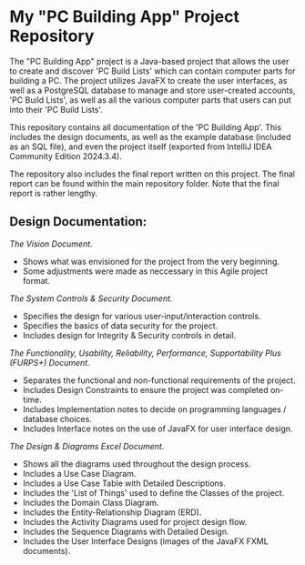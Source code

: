 # My "PC Building App" Project Repository

The "PC Building App" project is a Java-based project that allows the user to create and discover 'PC Build Lists' which can contain computer parts for building a PC.
The project utilizes JavaFX to create the user interfaces, as well as a PostgreSQL database to manage and store user-created accounts, 'PC Build Lists', as well as all the various computer parts that users can put into their 'PC Build Lists'.

This repository contains all documentation of the 'PC Building App'.
This includes the design documents, as well as the example database (included as an SQL file), and even the project itself (exported from IntelliJ IDEA Community Edition 2024.3.4).

The repository also includes the final report written on this project.
The final report can be found within the main repository folder.
Note that the final report is rather lengthy.

## Design Documentation:
  
  *The Vision Document.*
  - Shows what was envisioned for the project from the very beginning.
  - Some adjustments were made as neccessary in this Agile project format.

  *The System Controls & Security Document.*
  - Specifies the design for various user-input/interaction controls.
  - Specifies the basics of data security for the project.
  - Includes design for Integrity & Security controls in detail.
  
  *The Functionality, Usability, Reliability, Performance, Supportability Plus (FURPS+) Document.*
  - Separates the functional and non-functional requirements of the project.
  - Includes Design Constraints to ensure the project was completed on-time.
  - Includes Implementation notes to decide on programming languages / database choices.
  - Includes Interface notes on the use of JavaFX for user interface design.

  *The Design & Diagrams Excel Document.*
  - Shows all the diagrams used throughout the design process.
  - Includes a Use Case Diagram.
  - Includes a Use Case Table with Detailed Descriptions.
  - Includes the 'List of Things' used to define the Classes of the project.
  - Includes the Domain Class Diagram.
  - Includes the Entity-Relationship Diagram (ERD).
  - Includes the Activity Diagrams used for project design flow.
  - Includes the Sequence Diagrams with Detailed Design.
  - Includes the User Interface Designs (images of the JavaFX FXML documents).
